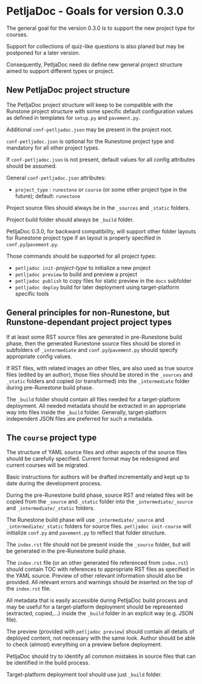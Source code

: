 # PetljaDoc - Goals for version 0.3.0

The general goal for the version 0.3.0 is to support the new project type for courses.

Support for collections of quiz-like questions is also planed but may be postponed for a later version. 

Consequently, PetljaDoc need do define new general project structure aimed to support different types or project.

## New PetljaDoc project structure

The PetljaDoc project structure will keep to be compatible with the Runstone project structure with some specific default configuration values as defined in templates for `setup.py` and `pavement.py`. 

Additional `conf-petljadoc.json` may be present in the project root. 

`conf-petljadoc.json` is optional for the Runestone project type and mandatory for all other project types. 

If `conf-petljadoc.json` is not present, default values for all config attributes should be assumed.

General `conf-petljadoc.json` attributes:

- `project_type` : `runestone` or `course` (or some other project type in the future); default: `runestone`

Project source files should always be in the `_sources` and `_static` folders. 

Project build folder should always be `_build` folder.

PetljaDoc 0.3.0, for backward compatibility, will support other  folder layouts for Runestone project type if an layout is properly specified in `conf.py`/`pavement.py`.

Those commands should be supported for all project types:

- `petljadoc init-`*project-type* to initialize a new project
- `petljadoc preview` to build and preview a project
- `petljadoc publish` to copy files for static preview in the `docs` subfolder
- `petljadoc deploy` build for later deployment using target-platform specific tools

## General principles for non-Runestone, but Runstone-dependant project project types

If at least some RST source files are generated in pre-Runestone build phase, then the generated Runestone source files should be stored in subfolders of `_intermediate` and `conf.py`/`pavement.py` should specify appropriate config values.

If RST files, with related images an other files, are also used as true source files (edited by an author), those files should be stored in the `_sources` and `_static` folders and copied (or transformed) into the `_intermediate` folder during pre-Runestone build phase. 

The `_build` folder should contain all files needed for a target-platform deployment. All needed metadata should be extracted in an appropriate way into files inside the `_build` folder. Generally, target-platform independent JSON files are preferred for such a metadata.

## The `course` project type

The structure of YAML source files and other aspects of the source files should be carefully specified. Current format may be redesigned and current courses will be migrated.

Basic instructions for authors will be drafted incrementally and kept up to date during the development process.

During the pre-Runestone build phase, source RST and related files will be copied from the `_source` and `_static` folder into the `_intermediate/_source` and `_intermediate/_static` folders.

The Runestone build phase will use `_intermediate/_source` and `_intermediate/_static` folders for source files. `petljadoc init-course` will initialize `conf.py` and `pavement.py` to reflect that folder structure.

The `index.rst` file should not be present inside the `_source` folder, but will be generated in the pre-Runestone build phase.

The `index.rst` file (or an other generated file referenced from `index.rst`) should contain TOC with references to appropriate RST files as specified in the YAML source. Preview of other relevant information should also be provided. All relevant errors and warnings should be inserted on the top of the `index.rst` file. 

All metadata that is easily accessible during PetljaDoc build process and may be useful for a target-platform deployment should be represented (extracted, copied,...) inside the `_build` folder in an explicit way (e.g. JSON file).

The preview (provided with `petljadoc preview`) should contain all details of deployed content, not necessary with the same look. Author should be able to check (almost) everything on a preview before deployment.

PetljaDoc should try to identify all common mistakes in source files that can be identified in the build process.

Target-platform deployment tool should use just `_build` folder.





